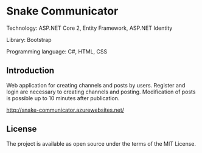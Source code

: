 # Snake Communicator

Technology: ASP.NET Core 2, Entity Framework, ASP.NET Identity

Library: Bootstrap

Programming language: C#, HTML, CSS

## Introduction

Web application for creating channels and posts by users. Register and login are necessary to creating channels and posting. Modification of posts is possible up to 10 minutes after publication.

http://snake-communicator.azurewebsites.net/

## License

The project is available as open source under the terms of the MIT License.
